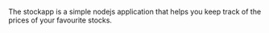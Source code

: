 The stockapp is a simple nodejs application that helps you keep track of 
the prices of your favourite stocks.


